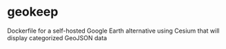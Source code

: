# geokeep
Dockerfile for a self-hosted Google Earth alternative using Cesium that will display categorized GeoJSON data 
